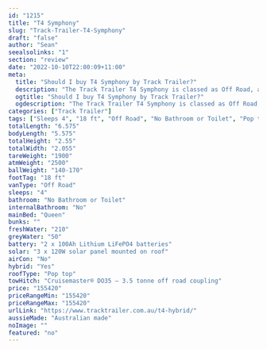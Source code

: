 ```yaml
---
id: "1215"
title: "T4 Symphony"
slug: "Track-Trailer-T4-Symphony"
draft: "false"
author: "Sean"
seealsolinks: "1"
section: "review"
date: "2022-10-10T22:00:09+11:00"
meta:
  title: "Should I buy T4 Symphony by Track Trailer?"
  description: "The Track Trailer T4 Symphony is classed as Off Road, and sleeps 4 people. It is Australian made and comes in at 18 ft. It generally has No Bathroom or Toilet."
  ogtitle: "Should I buy T4 Symphony by Track Trailer?"
  ogdescription: "The Track Trailer T4 Symphony is classed as Off Road, and sleeps 4 people. It is Australian made and comes in at 18 ft. It generally has No Bathroom or Toilet."
categories: ["Track Trailer"]
tags: ["Sleeps 4", "18 ft", "Off Road", "No Bathroom or Toilet", "Pop top", "Over 100k"]
totalLength: "6.575"
bodyLength: "5.575"
totalHeight: "2.55"
totalWidth: "2.055"
tareWeight: "1900"
atmWeight: "2500"
ballWeight: "140-170"
footTag: "18 ft"
vanType: "Off Road"
sleeps: "4"
bathroom: "No Bathroom or Toilet"
internalBathroom: "No"
mainBed: "Queen"
bunks: ""
freshWater: "210"
greyWater: "50"
battery: "2 x 100Ah Lithium LiFePO4 batteries"
solar: "3 x 120W solar panel mounted on roof"
airCon: "No"
hybrid: "Yes"
roofType: "Pop top"
towHitch: "Cruisemaster® DO35 – 3.5 tonne off road coupling"
price: "155420"
priceRangeMin: "155420"
priceRangeMax: "155420"
urlLink: "https://www.tracktrailer.com.au/t4-hybrid/"
aussieMade: "Australian made"
noImage: ""
featured: "no"
---
```

